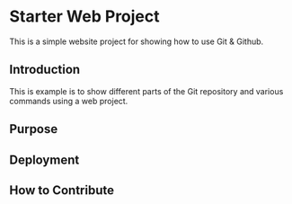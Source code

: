 # Starter Web Project

This is a simple website project for showing how to use Git & Github.

## Introduction

This is example is to show different parts of the Git repository and various commands using a web project.

## Purpose

## Deployment

## How to Contribute

